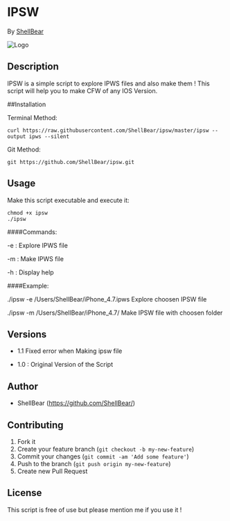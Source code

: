 # IPSW
By [ShellBear](https://github.com/ShellBear)

![Logo](http://cdn.osxdaily.com/wp-content/uploads/2015/09/ipsw-file-icon-288x300.jpg)


## Description
IPSW is a simple script to explore IPWS files and also make them ! This script will help you to make CFW of any IOS Version.


##Installation

Terminal Method:

```shell
curl https://raw.githubusercontent.com/ShellBear/ipsw/master/ipsw --output ipws --silent
```

Git Method: 

```shell
git https://github.com/ShellBear/ipsw.git
```


## Usage

Make this script executable and execute it:

```shell
chmod +x ipsw 
./ipsw
```

####Commands:

-e : Explore IPWS file
 
-m : Make IPWS file

-h : Display help

####Example:

./ipsw -e /Users/ShellBear/iPhone_4.7.ipws  Explore choosen IPSW file

./ipsw -m /Users/ShellBear/iPhone_4.7/      Make IPSW file with choosen folder


## Versions

* 1.1 Fixed error when Making ipsw file

* 1.0 : Original Version of the Script


## Author

* ShellBear (https://github.com/ShellBear/)


## Contributing

1. Fork it
2. Create your feature branch (`git checkout -b my-new-feature`)
3. Commit your changes (`git commit -am 'Add some feature'`)
4. Push to the branch (`git push origin my-new-feature`)
5. Create new Pull Request


## License

This script is free of use but please mention me if you use it !
